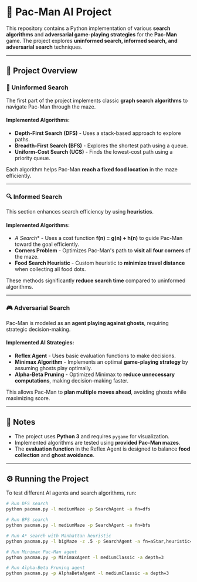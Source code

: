 # 🚀 Pac-Man AI Project

This repository contains a Python implementation of various **search algorithms** and **adversarial game-playing strategies** for the **Pac-Man** game. The project explores **uninformed search, informed search, and adversarial search** techniques.

---

## 📜 Project Overview

### 🧭 Uninformed Search
The first part of the project implements classic **graph search algorithms** to navigate Pac-Man through the maze.

#### Implemented Algorithms:
- **Depth-First Search (DFS)** - Uses a stack-based approach to explore paths.
- **Breadth-First Search (BFS)** - Explores the shortest path using a queue.
- **Uniform-Cost Search (UCS)** - Finds the lowest-cost path using a priority queue.

Each algorithm helps Pac-Man **reach a fixed food location** in the maze efficiently.

---

### 🔍 Informed Search
This section enhances search efficiency by using **heuristics**.

#### Implemented Algorithms:
- **A* Search** - Uses a cost function **f(n) = g(n) + h(n)** to guide Pac-Man toward the goal efficiently.
- **Corners Problem** - Optimizes Pac-Man's path to **visit all four corners** of the maze.
- **Food Search Heuristic** - Custom heuristic to **minimize travel distance** when collecting all food dots.

These methods significantly **reduce search time** compared to uninformed algorithms.

---

### 🎮 Adversarial Search
Pac-Man is modeled as an **agent playing against ghosts**, requiring strategic decision-making.

#### Implemented AI Strategies:
- **Reflex Agent** - Uses basic evaluation functions to make decisions.
- **Minimax Algorithm** - Implements an optimal **game-playing strategy** by assuming ghosts play optimally.
- **Alpha-Beta Pruning** - Optimized Minimax to **reduce unnecessary computations**, making decision-making faster.

This allows Pac-Man to **plan multiple moves ahead**, avoiding ghosts while maximizing score.

---

## 📌 Notes
- The project uses **Python 3** and requires `pygame` for visualization.
- Implemented algorithms are tested using **provided Pac-Man mazes**.
- The **evaluation function** in the Reflex Agent is designed to balance **food collection** and **ghost avoidance**.

---

## ⚙️ Running the Project
To test different AI agents and search algorithms, run:

```sh
# Run DFS search
python pacman.py -l mediumMaze -p SearchAgent -a fn=dfs

# Run BFS search
python pacman.py -l mediumMaze -p SearchAgent -a fn=bfs

# Run A* search with Manhattan heuristic
python pacman.py -l bigMaze -z .5 -p SearchAgent -a fn=aStar,heuristic=manhattanHeuristic

# Run Minimax Pac-Man agent
python pacman.py -p MinimaxAgent -l mediumClassic -a depth=3

# Run Alpha-Beta Pruning agent
python pacman.py -p AlphaBetaAgent -l mediumClassic -a depth=3
